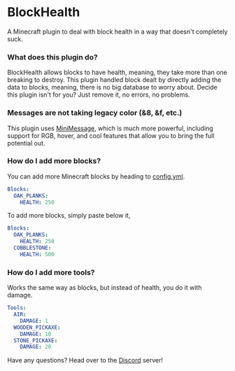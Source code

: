# BlockHealth
A Minecraft plugin to deal with block health in a way that doesn't completely suck.



### What does this plugin do?

BlockHealth allows blocks to have health, meaning, they take more than one breaking to destroy. 
This plugin handled block dealt by directly adding the data to blocks, meaning, there is no big database to worry about. 
Decide this plugin isn't for you? Just remove it, no errors, no problems.

### Messages are not taking legacy color (&8, &f, etc.)

This plugin uses [MiniMessage](https://docs.adventure.kyori.net/minimessage/format.html), which is much more powerful, including support for RGB, hover, and cool features that allow you to bring the full potential out.

### How do I add more blocks?

You can add more Minecraft blocks by heading to [config.yml](https://github.com/LoJoSho/BlockHealth/blob/master/src/main/resources/config.yml).
```yml
Blocks:
  OAK_PLANKS:
    HEALTH: 250
```

To add more blocks, simply paste below it,

```yml
Blocks:
  OAK_PLANKS:
    HEALTH: 250
  COBBLESTONE:
    HEALTH: 500
```

### How do I add more tools?

Works the same way as blocks, but instead of health, you do it with damage.

```yaml
Tools:
  AIR:
    DAMAGE: 1
  WOODEN_PICKAXE:
    DAMAGE: 10
  STONE_PICKAXE:
    DAMAGE: 20
```

Have any questions? Head over to the [Discord](https://discord.gg/tn8M5CEBat) server!

